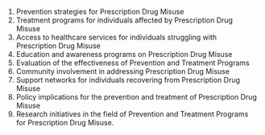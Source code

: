 1. Prevention strategies for Prescription Drug Misuse
2. Treatment programs for individuals affected by Prescription Drug Misuse
3. Access to healthcare services for individuals struggling with Prescription Drug Misuse
4. Education and awareness programs on Prescription Drug Misuse
5. Evaluation of the effectiveness of Prevention and Treatment Programs
6. Community involvement in addressing Prescription Drug Misuse
7. Support networks for individuals recovering from Prescription Drug Misuse
8. Policy implications for the prevention and treatment of Prescription Drug Misuse
9. Research initiatives in the field of Prevention and Treatment Programs for Prescription Drug Misuse.